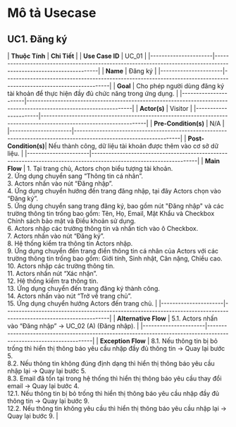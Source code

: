 # Mô tả Usecase

## UC1. Đăng ký

| **Thuộc Tính**       | **Chi Tiết**                                                                                                      |
| **Use Case ID**      | UC_01                                                                                                             |
|----------------------|-------------------------------------------------------------------------------------------------------------------|
| **Name**             | Đăng ký                                                                                                           |
|----------------------|-------------------------------------------------------------------------------------------------------------------|
| **Goal**             | Cho phép người dùng đăng ký tài khoản để thực hiện đầy đủ chức năng trong ứng dụng.                               |
|----------------------|-------------------------------------------------------------------------------------------------------------------|
| **Actor(s)**         | Visitor                                                                                                           |
|----------------------|-------------------------------------------------------------------------------------------------------------------|
| **Pre-Condition(s)** | N/A                                                                                                               |
|----------------------|-------------------------------------------------------------------------------------------------------------------|
| **Post-Condition(s)**| Nếu thành công, dữ liệu tài khoản được thêm vào cơ sở dữ liệu.                                                    |
|----------------------|-------------------------------------------------------------------------------------------------------------------|
| **Main Flow**        | 1. Tại trang chủ, Actors chọn biểu tượng tài khoản. <br> 2. Ứng dụng chuyển sang “Thông tin cá nhân”. <br> 3. Actors nhấn vào nút “Đăng nhập”. <br> 4. Ứng dụng chuyển hướng đến trang đăng nhập, tại đây Actors chọn vào “Đăng ký”. <br> 5. Ứng dụng chuyển sang trang đăng ký, bao gồm nút "Đăng nhập" và các trường thông tin trống bao gồm: Tên, Họ, Email, Mật Khẩu và Checkbox Chính sách bảo mật và Điều khoản sử dụng. <br> 6. Actors nhập các trường thông tin và nhấn tích vào ô Checkbox. <br> 7. Actors nhấn vào nút “Đăng ký”. <br> 8. Hệ thống kiểm tra thông tin Actors nhập. <br> 9. Ứng dụng chuyển đến trang điền thông tin cá nhân của Actors với các trường thông tin trống bao gồm: Giới tính, Sinh nhật, Cân nặng, Chiều cao. <br> 10. Actors nhập các trường thông tin. <br> 11. Actors nhấn nút “Xác nhận”. <br> 12. Hệ thống kiểm tra thông tin. <br> 13. Ứng dụng chuyển đến trang đăng ký thành công. <br> 14. Actors nhấn vào nút “Trở về trang chủ”. <br> 15. Ứng dụng chuyển hướng Actors đến trang chủ. |
|----------------------|-------------------------------------------------------------------------------------------------------------------|
| **Alternative Flow** | 5.1. Actors nhấn vào “Đăng nhập” → UC_02 (A) (Đăng nhập).                                                       |
|----------------------|-------------------------------------------------------------------------------------------------------------------|
| **Exception Flow**   | 8.1. Nếu thông tin bị bỏ trống thì hiển thị thông báo yêu cầu nhập đầy đủ thông tin → Quay lại bước 5. <br> 8.2. Nếu thông tin không đúng định dạng thì hiển thị thông báo yêu cầu nhập lại → Quay lại bước 5. <br> 8.3. Email đã tồn tại trong hệ thống thì hiển thị thông báo yêu cầu thay đổi email → Quay lại bước 4. <br> 12.1. Nếu thông tin bị bỏ trống thì hiển thị thông báo yêu cầu nhập đầy đủ thông tin → Quay lại bước 9. <br> 12.2. Nếu thông tin không yêu cầu thì hiển thị thông báo yêu cầu nhập lại → Quay lại bước 9. |
